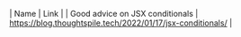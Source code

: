 | Name | Link |
| Good advice on JSX conditionals | https://blog.thoughtspile.tech/2022/01/17/jsx-conditionals/ |